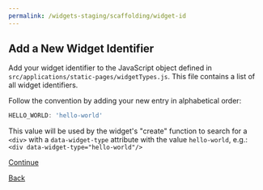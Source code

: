 ```yaml
---
permalink: /widgets-staging/scaffolding/widget-id
---
```


##  Add a New Widget Identifier

Add your widget identifier to the JavaScript object defined in  `src/applications/static-pages/widgetTypes.js`. This file contains a list of all widget identifiers.

Follow the convention by adding your new entry in alphabetical order:

```javascript
HELLO_WORLD: 'hello-world'
```

This value will be used by the widget's "create" function to search for a `<div>` with a `data-widget-type` attribute with the value `hello-world`, e.g.: `<div data-widget-type="hello-world"/>`

[Continue](./4_WIDGET_DIR.md)

[Back](./2_FEATURE_BRANCH.md)
